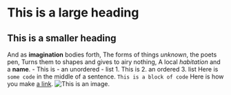 # This is a large heading
## This is a smaller heading
And as **imagination** bodies forth, The forms of things *unknown*, 
the poets pen, Turns them to shapes and gives to airy nothing, A local 
*habitation* and a **name**. - This is - an unordered - list 1. This 
is 2. an ordered 3. list Here is `some code` in the middle of a 
sentence. ``` This is a block of code ``` Here is how you make [a 
link](https://www.wikipedia.org/).
![This is an image.](https://github.com/yihui/xaringan/releases/download/v0.0.2/karl-moustache.jpg)
